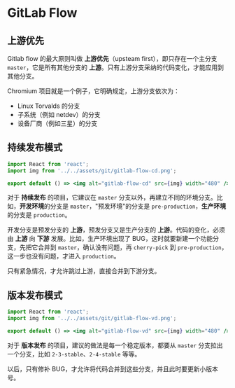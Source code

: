 # GitLab Flow

## 上游优先

Gitlab flow 的最大原则叫做 **上游优先**（upsteam first），即只存在一个主分支 `master`，它是所有其他分支的 **上游**。只有上游分支采纳的代码变化，才能应用到其他分支。

Chromium 项目就是一个例子，它明确规定，上游分支依次为：

- Linux Torvalds 的分支
- 子系统（例如 netdev）的分支
- 设备厂商（例如三星）的分支

## 持续发布模式

```jsx | inline
import React from 'react';
import img from '../../assets/git/gitlab-flow-cd.png';

export default () => <img alt="gitlab-flow-cd" src={img} width="480" />;
```

对于 **持续发布** 的项目，它建议在 `master` 分支以外，再建立不同的环境分支。比如，**开发环境**的分支是 `master`，"预发环境"的分支是 `pre-production`，**生产环境** 的分支是 `production`。

开发分支是预发分支的 **上游**，预发分支又是生产分支的 **上游**。代码的变化，必须由 **上游** 向 **下游** 发展。比如，生产环境出现了 BUG，这时就要新建一个功能分支，先把它合并到 `master`，确认没有问题，再 `cherry-pick` 到 `pre-production`，这一步也没有问题，才进入 `production`。

只有紧急情况，才允许跳过上游，直接合并到下游分支。

## 版本发布模式

```jsx | inline
import React from 'react';
import img from '../../assets/git/gitlab-flow-vd.png';

export default () => <img alt="gitlab-flow-vd" src={img} width="480" />;
```

对于 **版本发布** 的项目，建议的做法是每一个稳定版本，都要从 `master` 分支拉出一个分支，比如 `2-3-stable`、`2-4-stable` 等等。

以后，只有修补 BUG，才允许将代码合并到这些分支，并且此时要更新小版本号。

